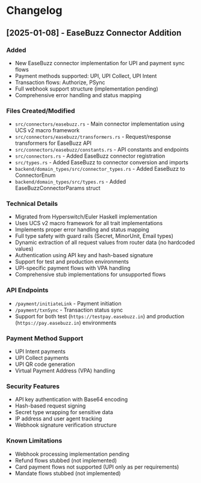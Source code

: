 # Changelog

## [2025-01-08] - EaseBuzz Connector Addition

### Added
- New EaseBuzz connector implementation for UPI and payment sync flows
- Payment methods supported: UPI, UPI Collect, UPI Intent
- Transaction flows: Authorize, PSync
- Full webhook support structure (implementation pending)
- Comprehensive error handling and status mapping

### Files Created/Modified
- `src/connectors/easebuzz.rs` - Main connector implementation using UCS v2 macro framework
- `src/connectors/easebuzz/transformers.rs` - Request/response transformers for EaseBuzz API
- `src/connectors/easebuzz/constants.rs` - API constants and endpoints
- `src/connectors.rs` - Added EaseBuzz connector registration
- `src/types.rs` - Added EaseBuzz to connector conversion and imports
- `backend/domain_types/src/connector_types.rs` - Added EaseBuzz to ConnectorEnum
- `backend/domain_types/src/types.rs` - Added EaseBuzzConnectorParams struct

### Technical Details
- Migrated from Hyperswitch/Euler Haskell implementation
- Uses UCS v2 macro framework for all trait implementations
- Implements proper error handling and status mapping
- Full type safety with guard rails (Secret<String>, MinorUnit, Email types)
- Dynamic extraction of all request values from router data (no hardcoded values)
- Authentication using API key and hash-based signature
- Support for test and production environments
- UPI-specific payment flows with VPA handling
- Comprehensive stub implementations for unsupported flows

### API Endpoints
- `/payment/initiateLink` - Payment initiation
- `/payment/txnSync` - Transaction status sync
- Support for both test (`https://testpay.easebuzz.in`) and production (`https://pay.easebuzz.in`) environments

### Payment Method Support
- UPI Intent payments
- UPI Collect payments  
- UPI QR code generation
- Virtual Payment Address (VPA) handling

### Security Features
- API key authentication with Base64 encoding
- Hash-based request signing
- Secret type wrapping for sensitive data
- IP address and user agent tracking
- Webhook signature verification structure

### Known Limitations
- Webhook processing implementation pending
- Refund flows stubbed (not implemented)
- Card payment flows not supported (UPI only as per requirements)
- Mandate flows stubbed (not implemented)